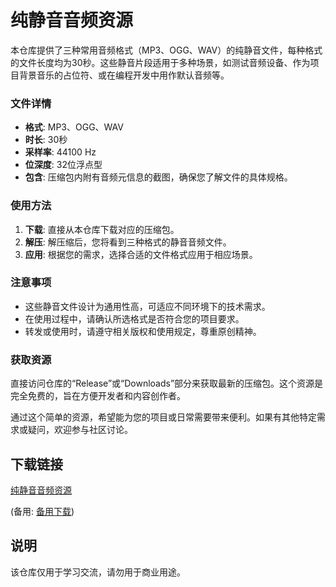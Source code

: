 # 纯静音音频资源

本仓库提供了三种常用音频格式（MP3、OGG、WAV）的纯静音文件，每种格式的文件长度均为30秒。这些静音片段适用于多种场景，如测试音频设备、作为项目背景音乐的占位符、或在编程开发中用作默认音频等。

### 文件详情

- **格式**: MP3、OGG、WAV
- **时长**: 30秒
- **采样率**: 44100 Hz
- **位深度**: 32位浮点型
- **包含**: 压缩包内附有音频元信息的截图，确保您了解文件的具体规格。

### 使用方法

1. **下载**: 直接从本仓库下载对应的压缩包。
2. **解压**: 解压缩后，您将看到三种格式的静音音频文件。
3. **应用**: 根据您的需求，选择合适的文件格式应用于相应场景。

### 注意事项

- 这些静音文件设计为通用性高，可适应不同环境下的技术需求。
- 在使用过程中，请确认所选格式是否符合您的项目要求。
- 转发或使用时，请遵守相关版权和使用规定，尊重原创精神。

### 获取资源

直接访问仓库的“Release”或“Downloads”部分来获取最新的压缩包。这个资源是完全免费的，旨在方便开发者和内容创作者。

通过这个简单的资源，希望能为您的项目或日常需要带来便利。如果有其他特定需求或疑问，欢迎参与社区讨论。

## 下载链接
[纯静音音频资源](https://pan.quark.cn/s/06b48958dfbc) 

(备用: [备用下载](https://pan.baidu.com/s/1PwcnBazrYCEE7Ahb0SQ4rQ?pwd=1234))

## 说明

该仓库仅用于学习交流，请勿用于商业用途。

